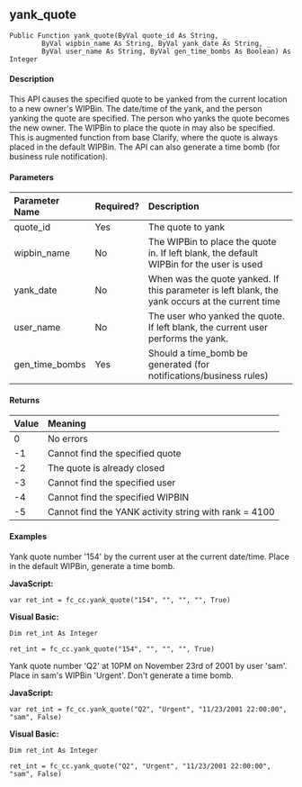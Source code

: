 yank_quote
----------

```
Public Function yank_quote(ByVal quote_id As String, _
        ByVal wipbin_name As String, ByVal yank_date As String, _
        ByVal user_name As String, ByVal gen_time_bombs As Boolean) As Integer
```

#### Description

This API causes the specified quote to be yanked from the current location to a new owner's WIPBin. The date/time of the yank, and the person yanking the quote are specified. The person who yanks the quote becomes the new owner. The WIPBin to place the quote in may also be specified. This is augmented function from base Clarify, where the quote is always placed in the default WIPBin. The API can also generate a time bomb (for business rule notification).

#### Parameters

| Parameter Name | Required? | Description |
|:--- |:--- |:--- |
| quote_id | Yes | The quote to yank |
| wipbin_name | No | The WIPBin to place the quote in. If left blank, the default WIPBin for the user is used |
| yank_date | No | When was the quote yanked. If this parameter is left blank, the yank occurs at the current time |
| user_name | No | The user who yanked the quote. If left blank, the current user performs the yank. |
| gen_time_bombs | Yes | Should a time_bomb be generated (for notifications/business rules) |

#### Returns

| Value | Meaning |
|:--- |:--- |
| 0 | No errors |
| -1 | Cannot find the specified quote |
| -2 | The quote is already closed |
| -3 | Cannot find the specified user |
| -4 | Cannot find the specified WIPBIN |
| -5 | Cannot find the YANK activity string with rank = 4100 |

#### Examples

Yank quote number '154' by the current user at the current date/time. Place in the default WIPBin, generate a time bomb.

**JavaScript:**
```
var ret_int = fc_cc.yank_quote("154", "", "", "", True)
```

**Visual Basic:**
```
Dim ret_int As Integer

ret_int = fc_cc.yank_quote("154", "", "", "", True)
```

Yank quote number 'Q2' at 10PM on November 23rd of 2001 by user 'sam'. Place in sam's WIPBin 'Urgent'. Don't generate a time bomb.

**JavaScript:**
```
var ret_int = fc_cc.yank_quote("Q2", "Urgent", "11/23/2001 22:00:00", "sam", False)
```

**Visual Basic:**
```
Dim ret_int As Integer

ret_int = fc_cc.yank_quote("Q2", "Urgent", "11/23/2001 22:00:00", "sam", False)
```
